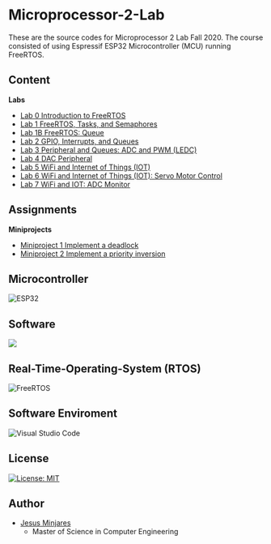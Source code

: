 # Microprocessor-2-Lab
These are the source codes for Microprocessor 2 Lab Fall 2020. The course consisted of using Espressif ESP32 Microcontroller (MCU) running FreeRTOS.
## Content
**Labs**
* [Lab 0 	Introduction to FreeRTOS](https://github.com/jminjares4/Microprocessor-2-Lab/tree/master/Lab_0)
* [Lab 1		FreeRTOS, Tasks, and Semaphores](https://github.com/jminjares4/Microprocessor-2-Lab/tree/master/Lab_1)
* [Lab 1B	FreeRTOS: Queue](https://github.com/jminjares4/Microprocessor-2-Lab/tree/master/Lab_1B)
* [Lab 2		GPIO, Interrupts, and Queues](https://github.com/jminjares4/Microprocessor-2-Lab/tree/master/Lab_2)
* [Lab 3		Peripheral and Queues: ADC and PWM (LEDC)](https://github.com/jminjares4/Microprocessor-2-Lab/tree/master/Lab_3)
* [Lab 4		DAC Peripheral](https://github.com/jminjares4/Microprocessor-2-Lab/tree/master/Lab_4)
* [Lab 5		WiFi and Internet of Things (IOT)](https://github.com/jminjares4/Microprocessor-2-Lab/tree/master/Lab_5)
* [Lab 6		WiFi and Internet of Things (IOT): Servo Motor Control](https://github.com/jminjares4/Microprocessor-2-Lab/tree/master/Lab_6)
* [Lab 7        WiFi and IOT: ADC Monitor](https://github.com/jminjares4/Microprocessor-2-Lab/tree/master/Lab_7)
## Assignments
**Miniprojects**
* [Miniproject 1 Implement a deadlock](https://github.com/jminjares4/Microprocessor-2-Lab/tree/master/MiniProject1)
* [Miniproject 2 Implement a priority inversion](https://github.com/jminjares4/Microprocessor-2-Lab/tree/master/MiniProject2)
## **Microcontroller**
![ESP32](https://img.shields.io/static/v1?label=&logo=espressif&message=ESP32&color=000000)

## **Software**
![](https://img.shields.io/badge/Code-C-informational?style=flat&logo=C&color=003B57)

## **Real-Time-Operating-System (RTOS)**
![FreeRTOS](https://img.shields.io/static/v1?label=OS&message=FreeRTOS&color=green&logo=data:image/png;base64,iVBORw0KGgoAAAANSUhEUgAAAGMAAAAmCAIAAABfzLIdAAAKgklEQVR42u2aBVRcOxPHee7u7u7%2BWqzu7u7u7u4GNZy6UeVRd1rcXWpI3Ys7VH4f817ellvuYdnPy5ycPXeTySb5Z%2FKfyew1u3235BflXUo%2FnXQ99j4ucVcyzhUW5ZdA5m%2Bk0nKubw5fPH5nyyHbaleUSbvbbo92ycpPL4kUQNJWQruizNjX5WJ68t9IXc%2B6NHFXGxpGejT0iHJOvh6XnnsjOz%2Fj%2FixpOdcSrkVzvIa71wOT6fu6ZOal%2FonU6qBZVI3yaIxlKWOrkLhLQcP%2FqA8y7pEOfDXLyEsZ8UcDvh887qaUCgsLHdbbpKSk8Hzz5s209DSpz8jMsF05jc%2F7BCz3KEeQGbezRX5hrhnI8WWoe92U7CtKIz09vc1M85iYaJ4DgwPaTagu9YmJCe3nmfP5X7KSW7du3fxLeP6n9z2XekoI62zKCbOA5L0CW0FR3j2R8vI90mGWtRYpLG7YsGEd75a%2BffuOGzdu06ZNV69eZQYlBp41a1anTp06llnWr1%2BPdWsXcOLEiWnTptWoUeP9999%2FuVg%2B%2FvjjBg0a2NjYnDt3TsYtTWg9dOhQt27dvv7661dfffXNN9%2F85ZdfhgwZ4uvrqx0L2hrmXhd84i8Hm%2Fkm7uRpwq7WBUX5JZCKio7id496e4KUYH8q4aRCavny5Waly9NPPz1w4EDwUtvFPJ5%2F%2FnkzY6Ry5cpXrlwxnPrly5d79%2B796KOPltblmWeemTBhAvO%2Fp5lcv369fv36DzzwgLYjlS1atKCjoX5uQbZQFSevVKQ6LrDsY9N40NJWvW0a9nKtxgOlr22TrvbWgpS9vb2M8dRTT73xl7z00ksPP%2FywGv7333%2B%2FePGiTBqgLSwsnrtbWJhoPvjgg88%2B%2B2yJ1latWl24cEHN6tSpU9iO%2BnHG%2BvXXX7EsS0vLTz75xHDcOnXqqHGVFBQUVK1aVRQeeeSRH374oVGjRg0bNvzqq6%2F4KmCFhYUxTyOQQtvRbcEStxnaYu82LzcvFx07OzsZlfGCg4OPFUtsbOzevXu7dOny0EMPSSuWlZOTI7yQmpoaHx8fbSAHDx4UNVDmUERFRRm2njx5kr7KHD788ENRBtOhQ4d6eXmhcP78eUA5ffr0%2Fv37sRcQF522bduWMBDOsjS9%2BOKLS5Ys4ffZBmz27Nmz9G3WrBk%2F6%2B%2FvX1RUVHakyiQKqebNmzOeYkdGysjI6Nmzp7S%2B9tprZ86cASZFooZCk6jBF4DICS2hoIbr2rWrMiUOPtDk5eXdMhDGZScGDRokamzVhg0bDKmnSZMm0gSZJicnqybpm5aWFh4eDnZ8NQKp%2FPz8GY6jL1%2B5LPySmJQo9SmpKeMXD4DLDZHieMNHJXBkVHUWjh49KhulFfZTIYVJqllqKVy4CZPBLejQdlZW1k8%2F%2FSS%2FWa1aNSxRwfH9999LvZOTU3Z29j3JHjGap5Tv8%2Fb1ajPZUuv79JG6ceOGHH5k586dcIQpSOFPRY3VRkZGsnk6vn%2Fz5s2KjEJDQ2Xx1CsEZ8%2BenZsLgeiL8UhJlGAkUmgmiouBaL29vVlbuZFiqT%2F%2F%2FLOoEZdcu3ZNf3mcoxdeeEH0nZ2dOR%2BCVPv27aXyyy%2B%2FVITwn0dq4sSJ0vrNN9%2FExcWx2nIjBfuIiwT6jRs36puDcrLys9BWZmam1GPaKj4ghoqIiBBOMBWpTjZW7WdbdZxj3WGuVZ9V1XigUNPN0RraKoGUYdTDShYsWCA%2Bm8%2F58%2BeLFZQbKfyp6Dz22GOBgYHKPHUOYOfOnaVL69at4QFFvoQdij2ffPLJXr16HT9%2BHGTLjxSyadeaNR7O2uK2Y5XMVSH1zjvvNG7cmEkg1atXxwdL%2FRNPPDFy5EimwtaZgpSPj4%2FyejExMbIwfSGGkC716tUz3EVQY5ISSSgu69ChA1avnaSpUYIyfoWUVphK7dq1165dm5CQIDRhClK7d%2B9WMZfS0ZcxY8ZIl5o1a166dMnQ3IhgXFxcPvvsM1FQmzpixAiOOQpGI8XWefkfXr9jeUhEoNScOHXMYdPc7nPqljh90OfnxcJKhAj4JDrn1Ij1mYiUik6534lO2W0KYzdESh1DxoUioHaZsIIVojAunkLW73Lpu7p6u3mVucrsPLRt3tpxvV2r91hUa%2FH66bm5OYKUmg3siLNjGW5ublw4VDiDtZuOVFBQkLo2gX5ZTh%2F3cOmCv9N6GzEuAlfiewcHB9hDgdW%2Ff39uBUYgxQ91n1%2FHZfMiztoad5fOi60Guzb12L%2BJuE4UtIwugTJGBJVwRxfLsrW1Nf30JSUlCbPw6enpqcN6avJYtPzs2LFjCRp0NJke18lKlSopmueqwGaUFSkOc7s55uHhYTwDfJcl1t7%2BRwzH0IkSGIbshzR9%2BumndGdCpiBFPE2rqHFf04de0kFkMkR%2F3bp1YiP6yGKqUJV0WbFiBUMYESW0nWW%2BesNyL7%2FDO%2Fa6t59rsW7TKp4pPgFe7KoOUhIBwSlqYAnQTYk88Q%2Bixj1WbERHQEddOTm5wpX6worIKEgvwhrALStSqLaeZt7FzrKLnQWlu7M1n1LazK6UkHBKHykWPHjwYGklbmCTTUFKcmGKqshb6FAVu0KKTpTbtWtXxlgcNKFXdSs0AinkwsUL%2BDhtSUpOYuyy3JC5zUvAEhAQYEqMjuCScKyiSfwttHhP0%2BjTp4%2Bokd7aunWrIlZ8C1ma0qybgFZmyxk8fPiwEaePeQSHB6oO3Mi1M9NHijmZm5uLwoABA%2BAaU5ACaMxKefTffvsNy8IQlD4POF%2B8sEpgEijgCtQOrVq1ikoSWCQ2cFOGHdlUEoHSsW7duuQtjGP01tMrR0SEy5qbjalEptgopJgBt1NRePvtt8kHUVNupCTiJSmowOKeRG6AaGD48OHkm6ysrDAHFfeSg2f9xAHaNB6t%2BBk64haJNiEHlWtmnh4eHqzduHsfLM5gPDNe25nmpC%2BMQgqhUm42LM%2FV1RXETUEK4a47c%2BZM%2BU2tKBYfPXo08Z3iGuVkatWqpYDWCoyOKyBM1Yk8d5UPKZK5cCdEOH78eFjgnkeGTBAbiG0TNwhlaD06vPPRRx9xLrj66CMllkVWF1sgGcD%2FFw8VC%2FbFlZAjyV8sBPSgr40kJDdN6op73wcffMBlWzqCO8HU5MmTyQtDMnqZvLCzR4r%2FZ2%2BUW5htiFRHG6t%2BC5qPsO84zK5DT9eqfef%2F45kybFEnCFXokx0gbCNiKo0pQRnvw8kn6yreWrsAwAIjOEULZWmcBesxNHdvfAU8zSfpPWaCFQsH6fg4ggymhD5ZM9DB%2BuiIxwBcbUf%2BeQccysmrEWZnU07KlxNXIgydiO2qqfPXjteWuSvG3Ui5odaJ6MzMKJ1y%2FC3KPFk8nwhfjfpPVPrqdww76wky%2FOV3I%2FuyWdHNQt7o4PtSrxE8K6UKyS%2FKnXuwN8jYeg4CWzOqApP3iVmtCJiWkZtCTYVgRA4%2Bo4vfQ6gTezHgz3ddAGxDqI2ANcqjkaPPWLcw203hi%2B%2FP4hZqY%2Bc9St5qGbqtzo6YZXe9aVZ0q2hv%2FFpeDKJZSkUZu6PZ0VPumJFC6i6T8zyxZVXgTDvvkUu8ht%2BfBYPihTLvBA9et9O851kGqZA7hD1hk6I9Qm8AAAAASUVORK5CYII%3D)

## **Software Enviroment**
![Visual Studio Code](https://img.shields.io/badge/Visual_Studio_Code-0078D4?style=flat&logo=visual%20studio%20code&logoColor=white)

## **License**
[![License: MIT](https://img.shields.io/badge/License-MIT-yellow.svg)](https://opensource.org/licenses/MIT)

## **Author**
* [Jesus Minjares](https://github.com/jminjares4)
  * Master of Science in Computer Engineering